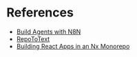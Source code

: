 # References

- [Build Agents with N8N](https://www.skool.com/ai-foundations/classroom/1d7a865a?md=8fba208d3e494bf4b27997fe712d13c0)
- [RepoToText](https://github.com/GeekyGhost/RepoToText)
- [Building React Apps in an Nx Monorepo](https://nx.dev/getting-started/tutorials/react-monorepo-tutorial)

